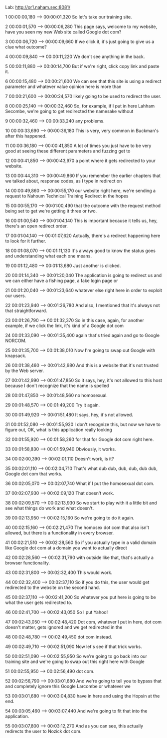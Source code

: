 
Lab: http://or1.naham.sec:8081/

1
00:00:00,180 --> 00:00:01,320
So let's take our training site.

2
00:00:01,570 --> 00:00:06,280
This page says, welcome to my website, have you seen my new Web site called Google dot com?

3
00:00:06,720 --> 00:00:09,660
If we click it, it's just going to give us a clue what outcome?

4
00:00:09,840 --> 00:00:11,220
We don't see anything in the back.

5
00:00:11,880 --> 00:00:14,700
But if we're right, click copy link and paste it.

6
00:00:15,480 --> 00:00:21,600
We can see that this site is using a redirect parameter and whatever value opinion here is more than

7
00:00:21,600 --> 00:00:24,570
likely going to be used to redirect the user.

8
00:00:25,140 --> 00:00:32,460
So, for example, if I put in here Lahham Secombe, we're going to get redirected the namesake without

9
00:00:32,460 --> 00:00:33,240
any problems.

10
00:00:33,690 --> 00:00:36,180
This is very, very common in Buckman's after this happened.

11
00:00:36,180 --> 00:00:41,850
A lot of times you just have to be very good at seeing these different parameters and fuzzing get to

12
00:00:41,850 --> 00:00:43,970
a point where it gets redirected to your website.

13
00:00:44,310 --> 00:00:49,860
If you remember the earlier chapters that we talked about, response codes, as I type in redirect on

14
00:00:49,860 --> 00:00:55,170
our website right here, we're sending a request to Nahoum Technical Training Redirect in the hopes

15
00:00:55,170 --> 00:01:00,490
that the outcome with the request method being set to get we're getting it three or two.

16
00:01:00,540 --> 00:01:04,140
This is important because it tells us, hey, there's an open redirect order.

17
00:01:04,140 --> 00:01:07,620
Actually, there's a redirect happening here to look for it further.

18
00:01:08,070 --> 00:01:11,130
It's always good to know the status goes and understanding what each one means.

19
00:01:12,480 --> 00:01:13,680
Just another is clicked.

20
00:01:14,340 --> 00:01:20,040
The application is going to redirect us and we can either have a fishing page, a fake login page or

21
00:01:20,040 --> 00:01:23,640
whatever else right here in order to exploit our users.

22
00:01:23,940 --> 00:01:26,780
And also, I mentioned that it's always not that straightforward.

23
00:01:26,790 --> 00:01:32,370
So in this case, again, for another example, if we click the link, it's kind of a Google dot com

24
00:01:33,090 --> 00:01:35,400
again that's tried again and go to Google NORCOM.

25
00:01:35,700 --> 00:01:38,010
Now I'm going to swap out Google with knapsack.

26
00:01:38,460 --> 00:01:42,980
And this is a website that it's not trusted by the Web server.

27
00:01:42,990 --> 00:01:47,850
So it says, hey, it's not allowed to this host because I don't recognize that the name is spelled

28
00:01:47,850 --> 00:01:48,560
no homosexual.

29
00:01:48,570 --> 00:01:49,200
Try it again.

30
00:01:49,920 --> 00:01:51,480
It says, hey, it's not allowed.

31
00:01:52,080 --> 00:01:55,920
I don't recognize this, but now we have to figure out, OK, what is this application really looking

32
00:01:55,920 --> 00:01:58,260
for that for Google dot com right here.

33
00:01:58,830 --> 00:01:59,940
Obviously, it works.

34
00:02:00,390 --> 00:02:01,110
Doesn't work, is it?

35
00:02:01,110 --> 00:02:04,710
That's what dub dub, dub, dub, dub dub, Google dot com that works.

36
00:02:05,070 --> 00:02:07,740
What if I put the homosexual dot com.

37
00:02:07,930 --> 00:02:09,120
That doesn't work.

38
00:02:09,570 --> 00:02:13,930
So we start to play with it a little bit and see what things do work and what doesn't.

39
00:02:13,950 --> 00:02:15,160
So we're going to do it again.

40
00:02:15,160 --> 00:02:21,470
The homosex dot com that also isn't allowed, but there is a functionality in every browser.

41
00:02:21,510 --> 00:02:28,560
So if you actually type in a valid domain like Google dot com at a domain you want to actually direct

42
00:02:28,560 --> 00:02:31,790
with outside like that, that's actually a browser functionality.

43
00:02:31,800 --> 00:02:32,400
This would work.

44
00:02:32,400 --> 00:02:37,110
So if you do this, the user would get redirected to the website on the second hand.

45
00:02:37,110 --> 00:02:41,200
So whatever you put here is going to be what the user gets redirected to.

46
00:02:41,700 --> 00:02:43,050
So I put Yahoo!

47
00:02:43,050 --> 00:02:48,420
Dot com, whatever I put in here, dot com doesn't matter, gets ignored and we get redirected in the

48
00:02:48,780 --> 00:02:49,450
dot com instead.

49
00:02:49,710 --> 00:02:51,090
Now let's see if that trick works.

50
00:02:51,090 --> 00:02:55,950
So we're going to go back into our training site and we're going to swap out this right here with Google

51
00:02:55,950 --> 00:02:56,490
dot com.

52
00:02:56,790 --> 00:03:01,680
And we're going to tell you to bypass that and completely ignore this Google Larcombe or whatever we

53
00:03:01,680 --> 00:03:04,830
have in here and using the Hopsin at the end.

54
00:03:05,460 --> 00:03:07,440
And we're going to fit that into the application.

55
00:03:07,800 --> 00:03:12,270
And as you can see, this actually redirects the user to Nozick dot com.